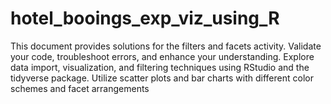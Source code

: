 # hotel_booings_exp_viz_using_R
This document provides solutions for the filters and facets activity. Validate your code, troubleshoot errors, and enhance your understanding. Explore data import, visualization, and filtering techniques using RStudio and the tidyverse package. Utilize scatter plots and bar charts with different color schemes and facet arrangements
